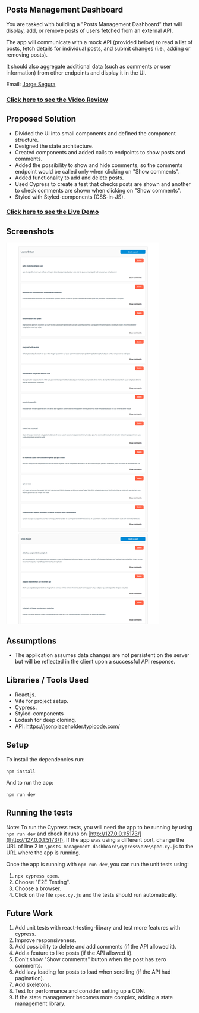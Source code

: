 ## Posts Management Dashboard


You are tasked with building a "Posts Management Dashboard" that will display, add, or remove posts of users fetched from an external API.


The app will communicate with a mock API (provided below) to read a list of posts, fetch
details for individual posts, and submit changes (i.e., adding or removing posts).


It should also aggregate additional data (such as comments or user information)
from other endpoints and display it in the UI.


Email: [Jorge Segura](mailto:jorsema2@gmail.com)


### [Click here to see the Video Review]([LINK_TO_LOOM_VIDEO])


## Proposed Solution


- Divided the UI into small components and defined the component structure.
- Designed the state architecture.
- Created components and added calls to endpoints to show posts and comments.
- Added the possibility to show and hide comments, so the comments endpoint would be called only when clicking on "Show comments".
- Added functionality to add and delete posts.
- Used Cypress to create a test that checks posts are shown and another to check comments are shown when clicking on "Show comments".
- Styled with Styled-components (CSS-in-JS).


### [Click here to see the Live Demo](https://reliable-parfait-cd0160.netlify.app/)


## Screenshots


![alt text](assets\Posts-Management-Dashboard-10-08-2024_12_02_PM.png)


## Assumptions


- The application assumes data changes are not persistent on the server but will be reflected in the client upon a successful API response.


## Libraries / Tools Used


- React.js.
- Vite for project setup.
- Cypress.
- Styled-components
- Lodash for deep cloning.
- API: https://jsonplaceholder.typicode.com/


## Setup


To install the dependencies run:


`npm install`


And to run the app:


`npm run dev`


## Running the tests


Note: To run the Cypress tests, you will need the app to be running by using `npm run dev` and check it runs on [http://127.0.0.1:5173/]([http://127.0.0.1:5173/]). If the app was using a different port, change the URL of line 2 in `\posts-management-dashboard\cypress\e2e\spec.cy.js` to the URL where the app is running.


Once the app is running with `npm run dev`, you can run the unit tests using:


1. `npx cypress open`.
2. Choose "E2E Testing".
3. Choose a browser.
4. Click on the file `spec.cy.js` and the tests should run automatically.


## Future Work


1. Add unit tests with react-testing-library and test more features with cypress.
2. Improve responsiveness.
3. Add possibility to delete and add comments (if the API allowed it).
4. Add a feature to like posts (if the API allowed it).
5. Don't show "Show comments" button when the post has zero comments.
6. Add lazy loading for posts to load when scrolling (if the API had pagination).
7. Add skeletons.
8. Test for performance and consider setting up a CDN.
9. If the state management becomes more complex, adding a state management library.



